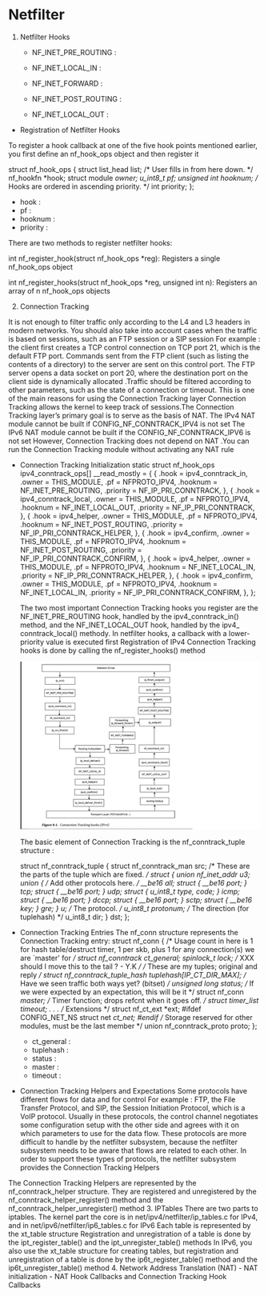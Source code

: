 <h1>Netfilter</h1>

1. Netfilter Hooks

    - NF_INET_PRE_ROUTING : 

    - NF_INET_LOCAL_IN :

    - NF_INET_FORWARD : 

    - NF_INET_POST_ROUTING : 

    - NF_INET_LOCAL_OUT : 

- Registration of Netfilter Hooks

To register a hook callback at one of the five hook points mentioned earlier, you first define an nf_hook_ops object and then register it

struct nf_hook_ops {
    struct list_head list;
    /* User fills in from here down. */
    nf_hookfn *hook;
    struct module *owner;
    u_int8_t pf;
    unsigned int hooknum;
    /* Hooks are ordered in ascending priority. */
    int priority;
};

- hook : 
- pf : 
- hooknum : 
- priority : 

There are two methods to register netfilter hooks:

int nf_register_hook(struct nf_hook_ops *reg): Registers a single nf_hook_ops object

int nf_register_hooks(struct nf_hook_ops *reg, unsigned int n): Registers an array of n nf_hook_ops objects

2. Connection Tracking

It is not enough to filter traffic only according to the L4 and L3 headers in modern networks. You should also take into account cases when the traffic is based on sessions, such as an FTP session or a SIP session
For example : the client first creates a TCP control connection on TCP port 21, which is the default FTP port. Commands sent from the FTP client (such as listing the contents of a directory) to the server are sent on this control port. The FTP server opens a data socket on port 20, where the destination port on the client side is dynamically allocated .Traffic should be filtered according to other parameters, such as the state of a connection or timeout. This is one of the main reasons for using the Connection Tracking layer
Connection Tracking allows the kernel to keep track of sessions.The Connection Tracking layer’s primary goal is to serve as the basis of NAT.
The IPv4 NAT module cannot be built if CONFIG_NF_CONNTRACK_IPV4 is not set
The IPv6 NAT module cannot be built if the CONFIG_NF_CONNTRACK_IPV6 is not set
However, Connection Tracking does not depend on NAT .You can run the Connection Tracking module without activating any NAT rule

- Connection Tracking Initialization
    static struct nf_hook_ops ipv4_conntrack_ops[] __read_mostly = {
        {
            .hook = ipv4_conntrack_in,
            .owner = THIS_MODULE,
            .pf = NFPROTO_IPV4,
            .hooknum = NF_INET_PRE_ROUTING,
            .priority = NF_IP_PRI_CONNTRACK,
        },
        {
            .hook = ipv4_conntrack_local,
            .owner = THIS_MODULE,
            .pf = NFPROTO_IPV4,
            .hooknum = NF_INET_LOCAL_OUT,
            .priority = NF_IP_PRI_CONNTRACK,
        },
        {
            .hook = ipv4_helper,
            .owner = THIS_MODULE,
            .pf = NFPROTO_IPV4,
            .hooknum = NF_INET_POST_ROUTING,
            .priority = NF_IP_PRI_CONNTRACK_HELPER,
        },
        {
            .hook = ipv4_confirm,
            .owner = THIS_MODULE,
            .pf = NFPROTO_IPV4,
            .hooknum = NF_INET_POST_ROUTING,
            .priority = NF_IP_PRI_CONNTRACK_CONFIRM,
        },
        {
            .hook = ipv4_helper,
            .owner = THIS_MODULE,
            .pf = NFPROTO_IPV4,
            .hooknum = NF_INET_LOCAL_IN,
            .priority = NF_IP_PRI_CONNTRACK_HELPER,
        },
        {
            .hook = ipv4_confirm,
            .owner = THIS_MODULE,
            .pf = NFPROTO_IPV4,
            .hooknum = NF_INET_LOCAL_IN,
            .priority = NF_IP_PRI_CONNTRACK_CONFIRM,
        },
    };

    The two most important Connection Tracking hooks you register are the NF_INET_PRE_ROUTING hook,
    handled by the ipv4_conntrack_in() method, and the NF_INET_LOCAL_OUT hook, handled by the ipv4_
    conntrack_local() methody. In netfilter hooks, a callback with a lower-priority value is executed first
    Registration of IPv4 Connection Tracking hooks is done by calling the nf_register_hooks() method

    ![: Functions for retrieving and working with calendar time](../../Image/ConnectionTrackingHooks.png)

    The basic element of Connection Tracking is the nf_conntrack_tuple structure :

    struct nf_conntrack_tuple {
        struct nf_conntrack_man src;
        /* These are the parts of the tuple which are fixed. */
        struct {
            union nf_inet_addr u3;
            union {
            /* Add other protocols here. */
                __be16 all;
                struct {
                    __be16 port;
                } tcp;
                struct {
                    __be16 port;
                } udp;
                struct {
                    u_int8_t type, code;
                } icmp;
                struct {
                    __be16 port;
                } dccp;
                struct {
                    __be16 port;
                } sctp;
                struct {
                    __be16 key;
                } gre;
            } u;
            /* The protocol. */
            u_int8_t protonum;
            /* The direction (for tuplehash) */
            u_int8_t dir;
        } dst;
    };
    
- Connection Tracking Entries
    The nf_conn structure represents the Connection Tracking entry:
    struct nf_conn {
        /* Usage count in here is 1 for hash table/destruct timer, 1 per skb,
        plus 1 for any connection(s) we are `master' for */
        struct nf_conntrack ct_general;
        spinlock_t lock;
        /* XXX should I move this to the tail ? - Y.K */
        /* These are my tuples; original and reply */
        struct nf_conntrack_tuple_hash tuplehash[IP_CT_DIR_MAX];
        /* Have we seen traffic both ways yet? (bitset) */
        unsigned long status;
        /* If we were expected by an expectation, this will be it */
        struct nf_conn *master;
        /* Timer function; drops refcnt when it goes off. */
        struct timer_list timeout;
        . . .
        /* Extensions */
        struct nf_ct_ext *ext;
    #ifdef CONFIG_NET_NS
        struct net *ct_net;
    #endif
        /* Storage reserved for other modules, must be the last member */
        union nf_conntrack_proto proto;
    };

    - ct_general :
    - tuplehash : 
    - status :
    - master :
    - timeout : 

- Connection Tracking Helpers and Expectations
Some protocols have different flows for data and for control
For example : FTP, the File Transfer Protocol, and SIP, the Session Initiation Protocol, which is a VoIP protocol. Usually in these protocols, the control channel negotiates some configuration setup with the other side and agrees with it on which parameters to use for the data flow. These protocols are more difficult to handle by the netfilter subsystem, because the netfilter subsystem needs to be aware that flows are related to each other. In order to support these types of protocols, the netfilter subsystem provides the Connection Tracking Helpers

The Connection Tracking Helpers are represented by the nf_conntrack_helper structure. They are registered and unregistered by the nf_conntrack_helper_register() method and the nf_conntrack_helper_unregister() method
3. IPTables
    There are two parts to iptables. The kernel part the core is in net/ipv4/netfilter/ip_tables.c for IPv4, and
    in net/ipv6/netfilter/ip6_tables.c for IPv6
    Each table is represented by the xt_table structure Registration and unregistration of a table is done by the ipt_register_table() and the ipt_unregister_table() methods
    In IPv6, you also use the xt_table structure for creating tables, but registration and unregistration of a table is done by the ip6t_register_table() method and the ip6t_unregister_table() method
4. Network Address Translation (NAT)
    - NAT initialization
    - NAT Hook Callbacks and Connection Tracking Hook Callbacks